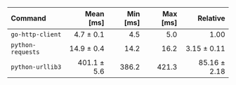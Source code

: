 | Command | Mean [ms] | Min [ms] | Max [ms] | Relative |
|:---|---:|---:|---:|---:|
| `go-http-client` | 4.7 ± 0.1 | 4.5 | 5.0 | 1.00 |
| `python-requests` | 14.9 ± 0.4 | 14.2 | 16.2 | 3.15 ± 0.11 |
| `python-urllib3` | 401.1 ± 5.6 | 386.2 | 421.3 | 85.16 ± 2.18 |

